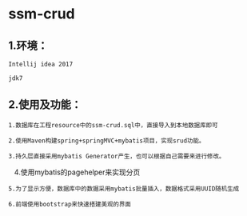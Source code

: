 # ssm-crud
## 1.环境： 

    Intellij idea 2017

    jdk7

## 2.使用及功能：

    1.数据库在工程resource中的ssm-crud.sql中，直接导入到本地数据库即可

    2.使用Maven构建spring+springMVC+mybatis项目，实现srud功能。
    
    3.持久层直接采用mybatis Generator产生，也可以根据自己需要来进行修改。
    
    4.使用mybatis的pagehelper来实现分页

    5.为了显示方便，数据库中的数据采用mybatis批量插入，数据格式采用UUID随机生成

    6.前端使用bootstrap来快速搭建美观的界面


 
 
 


